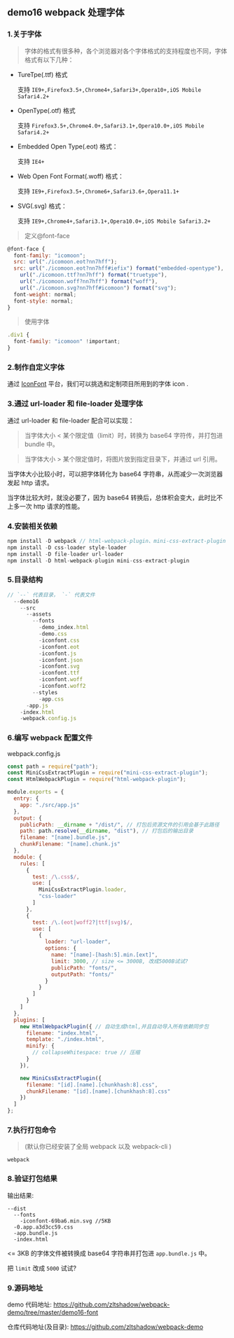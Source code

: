 ## demo16 webpack 处理字体

### 1.关于字体
>字体的格式有很多种，各个浏览器对各个字体格式的支持程度也不同，字体格式有以下几种：
* TureTpe(.ttf) 格式 
 
  支持 `IE9+,Firefox3.5+,Chrome4+,Safari3+,Opera10+,iOS Mobile Safari4.2+`
* OpenType(.otf) 格式

  支持 `Firefox3.5+,Chrome4.0+,Safari3.1+,Opera10.0+,iOS Mobile Safari4.2+`
* Embedded Open Type(.eot) 格式：

  支持 `IE4+`
* Web Open Font Format(.woff) 格式：

  支持 `IE9+,Firefox3.5+,Chrome6+,Safari3.6+,Opera11.1+`
* SVG(.svg) 格式：
  
  支持 `IE9+,Chrome4+,Safari3.1+,Opera10.0+,iOS Mobile Safari3.2+`

>定义@font-face

```javascript
@font-face {
  font-family: "icomoon";
  src: url("./icomoon.eot?nn7hff");
  src: url("./icomoon.eot?nn7hff#iefix") format("embedded-opentype"),
    url("./icomoon.ttf?nn7hff") format("truetype"),
    url("./icomoon.woff?nn7hff") format("woff"),
    url("./icomoon.svg?nn7hff#icomoon") format("svg");
  font-weight: normal;
  font-style: normal;
}
```

>使用字体
```javascript
.div1 {
  font-family: "icomoon" !important;
}
```

### 2.制作自定义字体

通过 [IconFont](https://www.iconfont.cn) 平台，我们可以挑选和定制项目所用到的字体 icon .

### 3.通过 url-loader 和 file-loader 处理字体


通过 url-loader 和 file-loader 配合可以实现：
>当字体大小 < 某个限定值（limit）时，转换为 base64 字符传，并打包进 bundle 中。

>当字体大小 > 某个限定值时，将图片放到指定目录下，并通过 url 引用。


当字体大小比较小时，可以把字体转化为 base64 字符串，从而减少一次浏览器发起 http 请求。

当字体比较大时，就没必要了，因为 base64 转换后，总体积会变大，此时比不上多一次 http 请求的性能。


### 4.安装相关依赖

```javascript
npm install -D webpack // html-webpack-plugin、mini-css-extract-plugin 依赖于 webpack
npm install -D css-loader style-loader
npm install -D file-loader url-loader
npm install -D html-webpack-plugin mini-css-extract-plugin
```

### 5.目录结构

```javascript
// `--` 代表目录， `-` 代表文件
  --demo16
    --src
      --assets
        --fonts
          -demo_index.html
          -demo.css
          -iconfont.css
          -iconfont.eot
          -iconfont.js
          -iconfont.json
          -iconfont.svg
          -iconfont.ttf
          -iconfont.woff
          -iconfont.woff2 
        --styles
          -app.css
      -app.js
    -index.html
    -webpack.config.js
```

### 6.编写 webpack 配置文件
webpack.config.js

```javascript
const path = require("path");
const MiniCssExtractPlugin = require("mini-css-extract-plugin");
const HtmlWebpackPlugin = require("html-webpack-plugin");

module.exports = {
  entry: {
    app: "./src/app.js"
  },
  output: {
    publicPath: __dirname + "/dist/", // 打包后资源文件的引用会基于此路径
    path: path.resolve(__dirname, "dist"), // 打包后的输出目录
    filename: "[name].bundle.js",
    chunkFilename: "[name].chunk.js"
  },
  module: {
    rules: [
      {
        test: /\.css$/,
        use: [
          MiniCssExtractPlugin.loader,
          "css-loader"
        ]
      },
      {
        test: /\.(eot|woff2?|ttf|svg)$/,
        use: [
          {
            loader: "url-loader",
            options: {
              name: "[name]-[hash:5].min.[ext]",
              limit: 3000, // size <= 3000B, 改成5000B试试?  
              publicPath: "fonts/",
              outputPath: "fonts/"
            }
          }
        ]
      }
    ]
  },
  plugins: [
    new HtmlWebpackPlugin({ // 自动生成html,并且自动导入所有依赖同步包
      filename: "index.html",
      template: "./index.html",
      minify: {
        // collapseWhitespace: true // 压缩
      }
    }),

    new MiniCssExtractPlugin({
      filename: "[id].[name].[chunkhash:8].css",
      chunkFilename: "[id].[name].[chunkhash:8].css"
    })
  ]
};
```


### 7.执行打包命令

>(默认你已经安装了全局 webpack 以及 webpack-cli )

```javacript
webpack
```


### 8.验证打包结果

输出结果:

```javacript
--dist
  --fonts
    -iconfont-69ba6.min.svg //5KB
  -0.app.a3d3cc59.css
  -app.bundle.js
  -index.html
```

<= 3KB 的字体文件被转换成 base64 字符串并打包进 `app.bundle.js` 中。

把 `limit` 改成 `5000` 试试? 

### 9.源码地址
demo 代码地址: https://github.com/zltshadow/webpack-demo/tree/master/demo16-font

仓库代码地址(及目录): https://github.com/zltshadow/webpack-demo